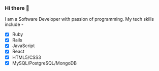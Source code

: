### Hi there 👋

I am a Software Developer with passion of programming.
My tech skills include - 
- [x] Ruby
- [x] Rails
- [x] JavaScript
- [x] React
- [x] HTML5/CSS3
- [x] MySQL/PostgreSQL/MongoDB

<!--
**nileshkumar/nileshkumar** is a ✨ _special_ ✨ repository because its `README.md` (this file) appears on your GitHub profile.

Here are some ideas to get you started:

- 🔭 I’m currently working on ...
- 🌱 I’m currently learning ...
- 👯 I’m looking to collaborate on ...
- 🤔 I’m looking for help with ...
- 💬 Ask me about ...
- 📫 How to reach me: ...
- 😄 Pronouns: ...
- ⚡ Fun fact: ...
-->
